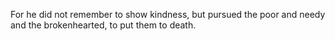 For he did not remember to show kindness, but pursued the poor and needy and the brokenhearted, to put them to death.
